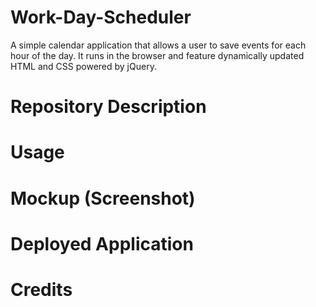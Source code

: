 # Work-Day-Scheduler

A simple calendar application that allows a user to save events for each hour of the day. It runs in the browser and feature dynamically updated HTML and CSS powered by jQuery.

# Repository Description




# Usage 




# Mockup (Screenshot)



# Deployed Application 




# Credits
